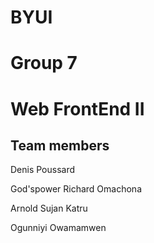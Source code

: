 # BYUI 
# Group 7
# Web FrontEnd II

## Team members

Denis Poussard

God'spower Richard Omachona

Arnold Sujan Katru

Ogunniyi Owamamwen
